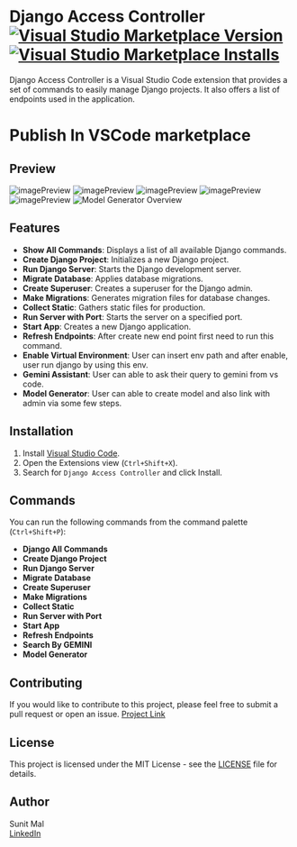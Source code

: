 # Django Access Controller [![Visual Studio Marketplace Version](https://img.shields.io/visual-studio-marketplace/v/SUNITMAL.django-access-controller?include_prereleases&style=plastic&color=light%20green)](https://marketplace.visualstudio.com/items?itemName=SUNITMAL.django-access-controller) [![Visual Studio Marketplace Installs](https://img.shields.io/visual-studio-marketplace/i/SUNITMAL.django-access-controller?style=plastic&color=blue)](https://marketplace.visualstudio.com/items?itemName=SUNITMAL.django-access-controller)



Django Access Controller is a Visual Studio Code extension that provides a set of commands to easily manage Django projects. It also offers a list of endpoints used in the application.

# Publish In VSCode marketplace

## Preview

![imagePreview](https://github.com/user-attachments/assets/7d1737e3-0a25-4132-9611-48c955b6942a)
![imagePreview](https://github.com/user-attachments/assets/9497f144-05db-4293-9c0b-cf0095ea4a4a)
![imagePreview](https://github.com/user-attachments/assets/d902ed51-915d-4811-a2e4-e09c537a0152)
![imagePreview](https://github.com/user-attachments/assets/ac756e04-7adb-4a63-b890-235ba75c64d5)
![imagePreview](https://github.com/user-attachments/assets/24f90f9a-7c2f-4047-b302-5077a4f720dc)
![Model Generator Overview](resources/readme/demo.gif)

## Features

- **Show All Commands**: Displays a list of all available Django commands.
- **Create Django Project**: Initializes a new Django project.
- **Run Django Server**: Starts the Django development server.
- **Migrate Database**: Applies database migrations.
- **Create Superuser**: Creates a superuser for the Django admin.
- **Make Migrations**: Generates migration files for database changes.
- **Collect Static**: Gathers static files for production.
- **Run Server with Port**: Starts the server on a specified port.
- **Start App**: Creates a new Django application.
- **Refresh Endpoints**: After create new end point first need to run this command.
- **Enable Virtual Environment**: User can insert env path and after enable, user run django by using this env.
- **Gemini Assistant**: User can able to ask their query to gemini from vs code.
- **Model Generator**: User can able to create model and also link with admin via some few steps.

## Installation

1. Install [Visual Studio Code](https://code.visualstudio.com/).
2. Open the Extensions view (`Ctrl+Shift+X`).
3. Search for `Django Access Controller` and click Install.

## Commands

You can run the following commands from the command palette (`Ctrl+Shift+P`):

- **Django All Commands**
- **Create Django Project**
- **Run Django Server**
- **Migrate Database**
- **Create Superuser**
- **Make Migrations**
- **Collect Static**
- **Run Server with Port**
- **Start App**
- **Refresh Endpoints**
- **Search By GEMINI**
- **Model Generator**

## Contributing

If you would like to contribute to this project, please feel free to submit a pull request or open an issue.
[Project Link](https://github.com/sunit-mal/django-access-controller.git)

## License

This project is licensed under the MIT License - see the [LICENSE](https://github.com/sunit-mal/django-access-controller/blob/main/LICENSE) file for details.

## Author

Sunit Mal  
[LinkedIn](https://www.linkedin.com/in/sunit-mal/)
